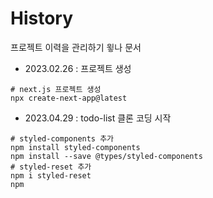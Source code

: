 # History

프로젝트 이력을 관리하기 윟나 문서

- 2023.02.26 : 프로젝트 생성
```shell
# next.js 프로젝트 생성
npx create-next-app@latest
```
- 2023.04.29 : todo-list 클론 코딩 시작
```shell
# styled-components 추가
npm install styled-components
npm install --save @types/styled-components
# styled-reset 추가
npm i styled-reset
npm 
```